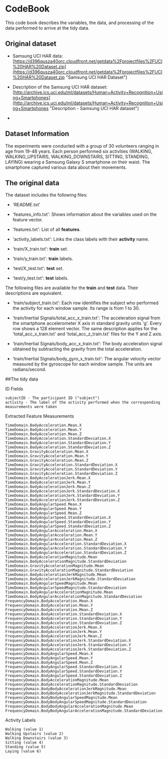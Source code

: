 # CodeBook

This code book describes the variables, the data, and processing of the data performed to arrive at the tidy data.

## Original dataset

* Samsung UCI HAR data: [https://d396qusza40orc.cloudfront.net/getdata%2Fprojectfiles%2FUCI%20HAR%20Dataset.zip](https://d396qusza40orc.cloudfront.net/getdata%2Fprojectfiles%2FUCI%20HAR%20Dataset.zip "Samsung UCI HAR Dataset")

* Description of the Samsung UCI HAR dataset:
[http://archive.ics.uci.edu/ml/datasets/Human+Activity+Recognition+Using+Smartphones](http://archive.ics.uci.edu/ml/datasets/Human+Activity+Recognition+Using+Smartphones "Description - Samsung UCI HAR dataset")
*


## Dataset Information

The experiments were conducted with a group of 30 volunteers ranging in age from 19-48 years. Each person performed six activities (WALKING, WALKING_UPSTAIRS, WALKING_DOWNSTAIRS, SITTING, STANDING, LAYING) wearing a Samsung Galaxy S smartphone on their waist. The smartphone captured various data about their movements.

## The original data

The dataset includes the following files:

- 'README.txt'

- 'features_info.txt': Shows information about the variables used on the feature vector.

- 'features.txt': List of all **features**.

- 'activity_labels.txt': Links the class labels with their **activity** name.

- 'train/X_train.txt': **train** set.

- 'train/y_train.txt': **train** labels.

- 'test/X_test.txt': **test** set.

- 'test/y_test.txt': **test** labels.

The following files are available for the **train** and **test** data. Their descriptions are equivalent.

- 'train/subject_train.txt': Each row identifies the subject who performed the activity for each window sample. Its range is from 1 to 30.

- 'train/Inertial Signals/total_acc_x_train.txt': The acceleration signal from the smartphone accelerometer X axis in standard gravity units 'g'. Every row shows a 128 element vector. The same description applies for the 'total_acc_x_train.txt' and 'total_acc_z_train.txt' files for the Y and Z axis.

- 'train/Inertial Signals/body_acc_x_train.txt': The body acceleration signal obtained by subtracting the gravity from the total acceleration.

- 'train/Inertial Signals/body_gyro_x_train.txt': The angular velocity vector measured by the gyroscope for each window sample. The units are radians/second.

##The tidy data

ID Fields

    subjectID - The participant ID ("subject") 
    activity - The label of the activity performed when the corresponding measurements were taken

Extracted Feature Measurements

    TimeDomain.BodyAcceleration.Mean.X
    TimeDomain.BodyAcceleration.Mean.Y
    TimeDomain.BodyAcceleration.Mean.Z
    TimeDomain.BodyAcceleration.StandardDeviation.X
    TimeDomain.BodyAcceleration.StandardDeviation.Y
    TimeDomain.BodyAcceleration.StandardDeviation.Z
    TimeDomain.GravityAcceleration.Mean.X
    TimeDomain.GravityAcceleration.Mean.Y
    TimeDomain.GravityAcceleration.Mean.Z
    TimeDomain.GravityAcceleration.StandardDeviation.X
    TimeDomain.GravityAcceleration.StandardDeviation.Y
    TimeDomain.GravityAcceleration.StandardDeviation.Z
    TimeDomain.BodyAccelerationJerk.Mean.X
    TimeDomain.BodyAccelerationJerk.Mean.Y
    TimeDomain.BodyAccelerationJerk.Mean.Z
    TimeDomain.BodyAccelerationJerk.StandardDeviation.X
    TimeDomain.BodyAccelerationJerk.StandardDeviation.Y
    TimeDomain.BodyAccelerationJerk.StandardDeviation.Z
    TimeDomain.BodyAngularSpeed.Mean.X
    TimeDomain.BodyAngularSpeed.Mean.Y
    TimeDomain.BodyAngularSpeed.Mean.Z
    TimeDomain.BodyAngularSpeed.StandardDeviation.X
    TimeDomain.BodyAngularSpeed.StandardDeviation.Y
    TimeDomain.BodyAngularSpeed.StandardDeviation.Z
    TimeDomain.BodyAngularAcceleration.Mean.X
    TimeDomain.BodyAngularAcceleration.Mean.Y
    TimeDomain.BodyAngularAcceleration.Mean.Z    TimeDomain.BodyAngularAcceleration.StandardDeviation.X
    TimeDomain.BodyAngularAcceleration.StandardDeviation.Y
    TimeDomain.BodyAngularAcceleration.StandardDeviation.Z
    TimeDomain.BodyAccelerationMagnitude.Mean
    TimeDomain.BodyAccelerationMagnitude.StandardDeviation
    TimeDomain.GravityAccelerationMagnitude.Mean
    TimeDomain.GravityAccelerationMagnitude.StandardDeviation
    TimeDomain.BodyAccelerationJerkMagnitude.Mean
    TimeDomain.BodyAccelerationJerkMagnitude.StandardDeviation
    TimeDomain.BodyAngularSpeedMagnitude.Mean
    TimeDomain.BodyAngularSpeedMagnitude.StandardDeviation
    TimeDomain.BodyAngularAccelerationMagnitude.Mean
    TimeDomain.BodyAngularAccelerationMagnitude.StandardDeviation
    FrequencyDomain.BodyAcceleration.Mean.X
    FrequencyDomain.BodyAcceleration.Mean.Y
    FrequencyDomain.BodyAcceleration.Mean.Z
    FrequencyDomain.BodyAcceleration.StandardDeviation.X
    FrequencyDomain.BodyAcceleration.StandardDeviation.Y
    FrequencyDomain.BodyAcceleration.StandardDeviation.Z
    FrequencyDomain.BodyAccelerationJerk.Mean.X
    FrequencyDomain.BodyAccelerationJerk.Mean.Y
    FrequencyDomain.BodyAccelerationJerk.Mean.Z
    FrequencyDomain.BodyAccelerationJerk.StandardDeviation.X
    FrequencyDomain.BodyAccelerationJerk.StandardDeviation.Y
    FrequencyDomain.BodyAccelerationJerk.StandardDeviation.Z
    FrequencyDomain.BodyAngularSpeed.Mean.X
    FrequencyDomain.BodyAngularSpeed.Mean.Y
    FrequencyDomain.BodyAngularSpeed.Mean.Z
    FrequencyDomain.BodyAngularSpeed.StandardDeviation.X
    FrequencyDomain.BodyAngularSpeed.StandardDeviation.Y
    FrequencyDomain.BodyAngularSpeed.StandardDeviation.Z
    FrequencyDomain.BodyAccelerationMagnitude.Mean
    FrequencyDomain.BodyAccelerationMagnitude.StandardDeviation
    FrequencyDomain.BodyBodyAccelerationJerkMagnitude.Mean
    FrequencyDomain.BodyBodyAccelerationJerkMagnitude.StandardDeviation
    FrequencyDomain.BodyBodyAngularSpeedMagnitude.Mean
    FrequencyDomain.BodyBodyAngularSpeedMagnitude.StandardDeviation
    FrequencyDomain.BodyBodyAngularAccelerationMagnitude.Mean
    FrequencyDomain.BodyBodyAngularAccelerationMagnitude.StandardDeviation

Activity Labels

    Walking (value 1)
    Walking Upstairs (value 2)
    Walking Downstairs (value 3)
    Sitting (value 4)
    Standing (value 5)
    Laying (value 6)




